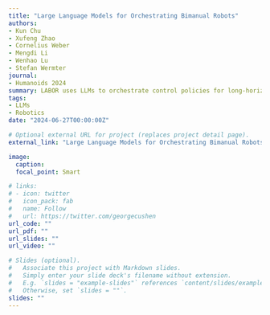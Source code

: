 ```yaml
---
title: "Large Language Models for Orchestrating Bimanual Robots"
authors: 
- Kun Chu
- Xufeng Zhao
- Cornelius Weber
- Mengdi Li
- Wenhao Lu
- Stefan Wermter
journal: 
- Humanoids 2024
summary: LABOR uses LLMs to orchestrate control policies for long-horizon bimanual manipulation tasks. By leveraging task reasoning and coordination via language, it achieves higher success rates on simulated tasks with the NICOL robot and provides insights into LLM-based control challenges.
tags:
- LLMs
- Robotics
date: "2024-06-27T00:00:00Z"

# Optional external URL for project (replaces project detail page).
external_link: "Large Language Models for Orchestrating Bimanual Robots"

image:
  caption: 
  focal_point: Smart

# links:
# - icon: twitter
#   icon_pack: fab
#   name: Follow
#   url: https://twitter.com/georgecushen
url_code: ""
url_pdf: ""
url_slides: ""
url_video: ""

# Slides (optional).
#   Associate this project with Markdown slides.
#   Simply enter your slide deck's filename without extension.
#   E.g. `slides = "example-slides"` references `content/slides/example-slides.md`.
#   Otherwise, set `slides = ""`.
slides: ""
---
```

